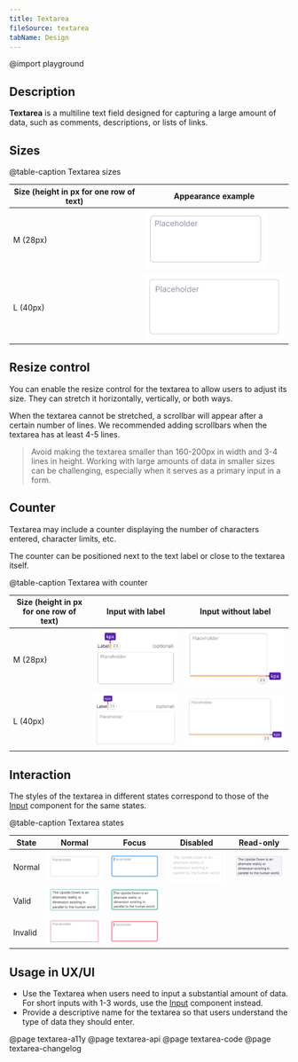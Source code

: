```yaml
---
title: Textarea
fileSource: textarea
tabName: Design
---
```


@import playground

## Description

**Textarea** is a multiline text field designed for capturing a large amount of data, such as comments, descriptions, or lists of links.

## Sizes

@table-caption Textarea sizes

Size (height in px for one row of text) | Appearance example                 |
| ------------------------------------- | ---------------------------------- |
| M (28px)                              | ![](static/m.png) |
| L (40px)                              | ![](static/l.png) |

## Resize control

You can enable the resize control for the textarea to allow users to adjust its size. They can stretch it horizontally, vertically, or both ways.

When the textarea cannot be stretched, a scrollbar will appear after a certain number of lines. We recommended adding scrollbars when the textarea has at least 4-5 lines.

> Avoid making the textarea smaller than 160-200px in width and 3-4 lines in height. Working with large amounts of data in smaller sizes can be challenging, especially when it serves as a primary input in a form.

## Counter

Textarea may include a counter displaying the number of characters entered, character limits, etc.

The counter can be positioned next to the text label or close to the textarea itself.

@table-caption Textarea with counter

| Size (height in px for one row of text) | Input with label       | Input without label    |
| ------------------- | ------------------------------------------ | ---------------------- |
| M (28px)            | ![](static/counter-M.png) | ![](static/counter-inner-M.png) |
| L (40px)            | ![](static/counter-L.png) | ![](static/counter-inner-L.png) |

## Interaction

The styles of the textarea in different states correspond to those of the [Input](/components/input/) component for the same states.

@table-caption Textarea states

| State   | Normal          | Focus      | Disabled           | Read-only      |
| ------- | --------------- | ---------- | ------------------ | -------------- |
| Normal  | ![](static/m.png)         | ![](static/m-focus.png)   | ![](static/m-disabled.png) | ![](static/m-readonly.png) |
| Valid   | ![](static/m-valid.png)     | ![](static/m-valid-focus.png)       |               |            |
| Invalid | ![](static/m-invalid.png) | ![](static/m-invalid-focus.png) |              |         |

## Usage in UX/UI

- Use the Textarea when users need to input a substantial amount of data. For short inputs with 1-3 words, use the [Input](/components/input/) component instead.
- Provide a descriptive name for the textarea so that users understand the type of data they should enter.

@page textarea-a11y
@page textarea-api
@page textarea-code
@page textarea-changelog
